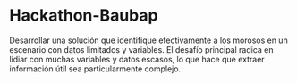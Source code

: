 # Hackathon-Baubap
Desarrollar una solución que identifique efectivamente a los morosos en un escenario con datos limitados y variables. El desafío principal radica en lidiar con muchas variables y datos escasos, lo que hace que extraer información útil sea particularmente complejo.
